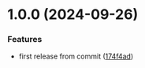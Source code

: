 # 1.0.0 (2024-09-26)


### Features

* first release from commit ([174f4ad](https://github.com/aureliengiry/semantic-release-test/commit/174f4ad2d69d0ea88c14210f1e13463196fdc8de))
